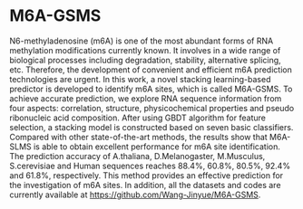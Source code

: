 # M6A-GSMS
N6-methyladenosine (m6A) is one of the most abundant forms of RNA methylation modifications currently known. It involves in a wide range of biological processes including degradation, stability, alternative splicing, etc. Therefore, the development of convenient and efficient m6A prediction technologies are urgent. In this work, a novel stacking learning-based predictor is developed to identify m6A sites, which is called M6A-GSMS. To achieve accurate prediction, we explore RNA sequence information from four aspects: correlation, structure, physicochemical properties and pseudo ribonucleic acid composition. After using GBDT algorithm for feature selection, a stacking model is constructed based on seven basic classifiers. Compared with other state-of-the-art methods, the results show that M6A-SLMS is able to obtain excellent performance for m6A site identification. The prediction accuracy of A.thaliana, D.Melanogaster, M.Musculus, S.cerevisiae and Human sequences reaches 88.4%, 60.8%, 80.5%, 92.4% and 61.8%, respectively. This method provides an effective prediction for the investigation of m6A sites. In addition, all the datasets and codes are currently available at https://github.com/Wang-Jinyue/M6A-GSMS. 

